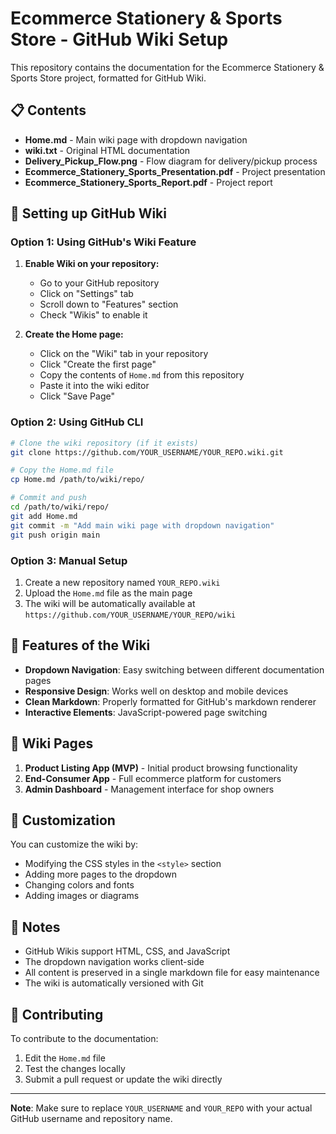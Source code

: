 # Ecommerce Stationery & Sports Store - GitHub Wiki Setup

This repository contains the documentation for the Ecommerce Stationery & Sports Store project, formatted for GitHub Wiki.

## 📋 Contents

- **Home.md** - Main wiki page with dropdown navigation
- **wiki.txt** - Original HTML documentation
- **Delivery_Pickup_Flow.png** - Flow diagram for delivery/pickup process
- **Ecommerce_Stationery_Sports_Presentation.pdf** - Project presentation
- **Ecommerce_Stationery_Sports_Report.pdf** - Project report

## 🚀 Setting up GitHub Wiki

### Option 1: Using GitHub's Wiki Feature

1. **Enable Wiki on your repository:**
   - Go to your GitHub repository
   - Click on "Settings" tab
   - Scroll down to "Features" section
   - Check "Wikis" to enable it

2. **Create the Home page:**
   - Click on the "Wiki" tab in your repository
   - Click "Create the first page"
   - Copy the contents of `Home.md` from this repository
   - Paste it into the wiki editor
   - Click "Save Page"

### Option 2: Using GitHub CLI

```bash
# Clone the wiki repository (if it exists)
git clone https://github.com/YOUR_USERNAME/YOUR_REPO.wiki.git

# Copy the Home.md file
cp Home.md /path/to/wiki/repo/

# Commit and push
cd /path/to/wiki/repo/
git add Home.md
git commit -m "Add main wiki page with dropdown navigation"
git push origin main
```

### Option 3: Manual Setup

1. Create a new repository named `YOUR_REPO.wiki`
2. Upload the `Home.md` file as the main page
3. The wiki will be automatically available at `https://github.com/YOUR_USERNAME/YOUR_REPO/wiki`

## 🎯 Features of the Wiki

- **Dropdown Navigation**: Easy switching between different documentation pages
- **Responsive Design**: Works well on desktop and mobile devices
- **Clean Markdown**: Properly formatted for GitHub's markdown renderer
- **Interactive Elements**: JavaScript-powered page switching

## 📄 Wiki Pages

1. **Product Listing App (MVP)** - Initial product browsing functionality
2. **End-Consumer App** - Full ecommerce platform for customers
3. **Admin Dashboard** - Management interface for shop owners

## 🔧 Customization

You can customize the wiki by:

- Modifying the CSS styles in the `<style>` section
- Adding more pages to the dropdown
- Changing colors and fonts
- Adding images or diagrams

## 📝 Notes

- GitHub Wikis support HTML, CSS, and JavaScript
- The dropdown navigation works client-side
- All content is preserved in a single markdown file for easy maintenance
- The wiki is automatically versioned with Git

## 🤝 Contributing

To contribute to the documentation:

1. Edit the `Home.md` file
2. Test the changes locally
3. Submit a pull request or update the wiki directly

---

**Note**: Make sure to replace `YOUR_USERNAME` and `YOUR_REPO` with your actual GitHub username and repository name.
